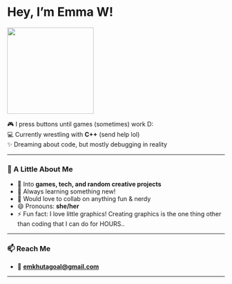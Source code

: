 #  Hey, I’m Emma W! 
<img src="https://media2.giphy.com/media/v1.Y2lkPTc5MGI3NjExYzEzamc4dXp6ZjhqaXZ0ZGd1ZG5zeTMwY2o3dG1kemx4ZjEzd3dhdyZlcD12MV9pbnRlcm5hbF9naWZfYnlfaWQmY3Q9Zw/EYsehKrdX3XXi/giphy.gif" width="200" /> 

🎮 I press buttons until games (sometimes) work D:  
💻 Currently wrestling with **C++** (send help lol)  
✨ Dreaming about code, but mostly debugging in reality  

---

### 🌟 A Little About Me
- 👀 Into **games, tech, and random creative projects**  
- 🌱 Always learning something new!  
- 💞️ Would love to collab on anything fun & nerdy
- 😄 Pronouns: **she/her**  
- ⚡ Fun fact: I love little graphics! Creating graphics is the one thing other than coding that I can do for HOURS..

---

### 📫 Reach Me
- 📧 **emkhutagoal@gmail.com**  

---
